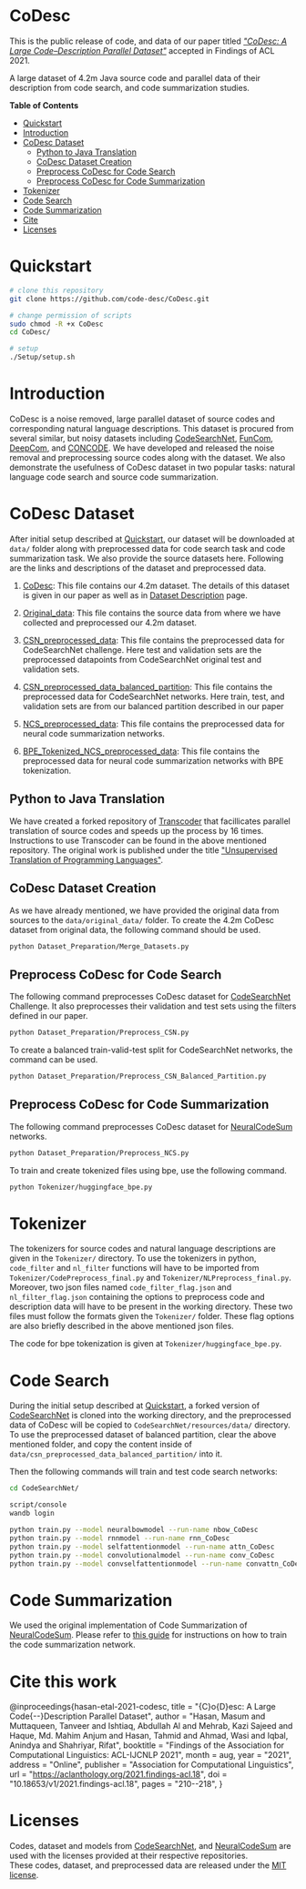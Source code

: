 # CoDesc 

This is the public release of code, and data of our paper titled [_"CoDesc: A Large Code–Description Parallel Dataset"_](https://aclanthology.org/2021.findings-acl.18/) accepted in Findings of ACL 2021.

A large dataset of 4.2m Java source code and parallel data of their description from code search, and code summarization studies.


**Table of Contents**

<!-- TOC depthFrom:1 depthTo:6 withLinks:1 updateOnSave:1 orderedList:0 -->

- [Quickstart](#quickstart)
- [Introduction](#introduction)
- [CoDesc Dataset](#codesc-dataset)
    - [Python to Java Translation](#python-to-java-translation)
    - [CoDesc Dataset Creation](#codesc-dataset-creation)
    - [Preprocess CoDesc for Code Search](#preprocess-codesc-for-code-search)
    - [Preprocess CoDesc for Code Summarization](#preprocess-codesc-for-code-summarization)
- [Tokenizer](#tokenizer)
- [Code Search](#code-search)
- [Code Summarization](#code-summarization)
- [Cite](#cite-this-work)
- [Licenses](#licenses)

<!-- /TOC -->

# Quickstart
  ```bash
  # clone this repository
  git clone https://github.com/code-desc/CoDesc.git
  
  # change permission of scripts
  sudo chmod -R +x CoDesc
  cd CoDesc/

  # setup
  ./Setup/setup.sh
  ```

# Introduction
CoDesc is a noise removed, large parallel dataset of source codes and corresponding natural language descriptions. This dataset is procured from several similar, but noisy datasets including [CodeSearchNet](https://github.com/github/CodeSearchNet.git), [FunCom](http://leclair.tech/data/funcom/), [DeepCom](https://github.com/xing-hu/DeepCom.git), and [CONCODE](https://github.com/sriniiyer/concode.git). We have developed and released the noise removal and preprocessing source codes along with the dataset. We also demonstrate the usefulness of CoDesc dataset in two popular tasks: natural language code search and source code summarization.


# CoDesc Dataset
After initial setup described at [Quickstart](#quickstart), our dataset will be downloaded at `data/` folder along with preprocessed data for code search task and code summarization task. We also provide the source datasets here. Following are the links and descriptions of the dataset and preprocessed data.

1. [CoDesc](https://mega.nz/file/x5BQGDCY#LwmKDu5eYNTdG85xrW85jh3gcJvcsBpKwY9ufTFM1vs): This file contains our 4.2m dataset. The details of this dataset is given in our paper as well as in [Dataset Description](https://github.com/code-desc/CoDesc/blob/master/Dataset%20Description.md) page.

2. [Original_data](https://mega.nz/file/ZpoBla5a#qeSxMXP6v-2FEI237cIVrFhuqnq5DHh88_EKuReSY3k): This file contains the source data from where we have collected and preprocessed our 4.2m dataset.

3. [CSN_preprocessed_data](https://mega.nz/file/Q4oxQCIb#CT7P5zq1WbiWOLTeafg-mFD2QZEmF1YwZmDhGZkzU90): This file contains the preprocessed data for CodeSearchNet challenge. Here test and validation sets are the preprocessed datapoints from CodeSearchNet original test and validation sets.

4. [CSN_preprocessed_data_balanced_partition](https://mega.nz/file/t543VCyA#4BLjB28yYNDT9kXBs6NWmY1ADOCMyuvqDXLg9yPhiaI): This file contains the preprocessed data for CodeSearchNet networks. Here train, test, and validation sets are from our balanced partition described in our paper

5. [NCS_preprocessed_data](https://mega.nz/file/45BXRSSb#sj2bSC9AHxralmpAud6Uy1_g6HOFnZq0Dk4pfqiP-1M): This file contains the preprocessed data for neural code summarization networks.

6. [BPE_Tokenized_NCS_preprocessed_data](https://drive.google.com/file/d/14nHVljNMb37-tpOW59NaDY26T6z2BcXD/view?usp=sharing): This file contains the preprocessed data for neural code summarization networks with BPE tokenization.

## Python to Java Translation
We have created a forked repository of [Transcoder](https://github.com/code-desc/TransCoder.git) that facillicates parallel translation of source codes and speeds up the process by 16 times. Instructions to use Transcoder can be found in the above mentioned repository. The original work is published under the title ["Unsupervised Translation of Programming Languages"](https://arxiv.org/abs/2006.03511).

## CoDesc Dataset Creation
As we have already mentioned, we have provided the original data from sources to the `data/original_data/` folder. To create the 4.2m CoDesc dataset from original data, the following command should be used.
 ```bash
 python Dataset_Preparation/Merge_Datasets.py
 ```

## Preprocess CoDesc for Code Search 
The following command preprocesses CoDesc dataset for [CodeSearchNet](https://arxiv.org/abs/1909.09436) Challenge. It also preprocesses their validation and test sets using the filters defined in our paper.
 ```bash
 python Dataset_Preparation/Preprocess_CSN.py
 ```

 To create a balanced train-valid-test split for CodeSearchNet networks, the command can be used.
  ```bash
 python Dataset_Preparation/Preprocess_CSN_Balanced_Partition.py
 ```

## Preprocess CoDesc for Code Summarization
The following command preprocesses CoDesc dataset for [NeuralCodeSum](https://arxiv.org/abs/2005.00653) networks.
  ```bash
 python Dataset_Preparation/Preprocess_NCS.py
 ```
 To train and create tokenized files using bpe, use the following command.
 ```bash
 python Tokenizer/huggingface_bpe.py
 ```
 
# Tokenizer
The tokenizers for source codes and natural language descriptions are given in the `Tokenizer/` directory. To use the tokenizers in python, `code_filter` and `nl_filter` functions will have to be imported from `Tokenizer/CodePreprocess_final.py` and `Tokenizer/NLPreprocess_final.py`.  Moreover, two json files named `code_filter_flag.json` and `nl_filter_flag.json` containing the options to preprocess code and description data will have to be present in the working directory. These two files must follow the formats given the `Tokenizer/` folder. These flag options are also briefly described in the above mentioned json files.  

The code for bpe tokenization is given at `Tokenizer/huggingface_bpe.py`.



# Code Search
During the initial setup described at [Quickstart](#quickstart), a forked version of [CodeSearchNet](https://github.com/code-desc/CodeSearchNet.git) is cloned into the working directory, and the preprocessed data of CoDesc will be copied to `CodeSearchNet/resources/data/` directory. To use the preprocessed dataset of balanced partition, clear the above mentioned folder, and copy the content inside of `data/csn_preprocessed_data_balanced_partition/` into it.

Then the following commands will train and test code search networks:
 ```bash
 cd CodeSearchNet/
 
 script/console
 wandb login
 
 python train.py --model neuralbowmodel --run-name nbow_CoDesc
 python train.py --model rnnmodel --run-name rnn_CoDesc
 python train.py --model selfattentionmodel --run-name attn_CoDesc
 python train.py --model convolutionalmodel --run-name conv_CoDesc
 python train.py --model convselfattentionmodel --run-name convattn_CoDesc
 ```

# Code Summarization
We used the original implementation of Code Summarization of [NeuralCodeSum](https://github.com/wasiahmad/NeuralCodeSum.git). Please refer to [this guide](https://github.com/code-desc/CoDesc/blob/master/CodeSummarization/README.md) for instructions on how to train the code summarization network.


# Cite this work
@inproceedings{hasan-etal-2021-codesc,
    title = "{C}o{D}esc: A Large Code{--}Description Parallel Dataset",
    author = "Hasan, Masum  and
      Muttaqueen, Tanveer  and
      Ishtiaq, Abdullah Al  and
      Mehrab, Kazi Sajeed  and
      Haque, Md. Mahim Anjum  and
      Hasan, Tahmid  and
      Ahmad, Wasi  and
      Iqbal, Anindya  and
      Shahriyar, Rifat",
    booktitle = "Findings of the Association for Computational Linguistics: ACL-IJCNLP 2021",
    month = aug,
    year = "2021",
    address = "Online",
    publisher = "Association for Computational Linguistics",
    url = "https://aclanthology.org/2021.findings-acl.18",
    doi = "10.18653/v1/2021.findings-acl.18",
    pages = "210--218",
}

# Licenses
Codes, dataset and models from [CodeSearchNet](https://github.com/github/CodeSearchNet.git), and [NeuralCodeSum](https://github.com/wasiahmad/NeuralCodeSum.git) are used with the licenses provided at their respective repositories.   
These codes, dataset, and preprocessed data are released under the [MIT license](https://github.com/code-desc/CoDesc/blob/master/LICENSE).
